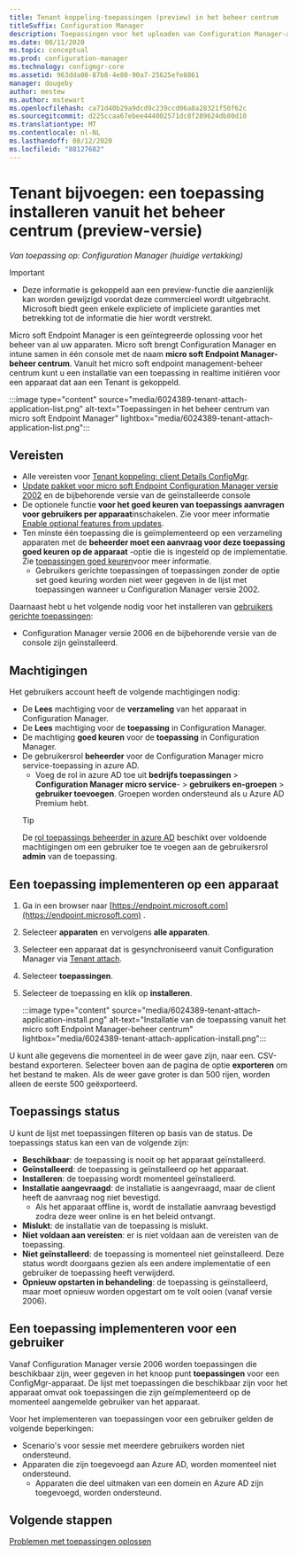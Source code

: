 ```yaml
---
title: Tenant koppeling-toepassingen (preview) in het beheer centrum
titleSuffix: Configuration Manager
description: Toepassingen voor het uploaden van Configuration Manager-apparaten installeren vanuit het beheer centrum.
ms.date: 08/11/2020
ms.topic: conceptual
ms.prod: configuration-manager
ms.technology: configmgr-core
ms.assetid: 963dda08-87b8-4e80-90a7-25625efe8861
manager: dougeby
author: mestew
ms.author: mstewart
ms.openlocfilehash: ca71d40b29a9dcd9c239ccd06a8a28321f50f62c
ms.sourcegitcommit: d225ccaa67ebee444002571dc8f289624db80d10
ms.translationtype: MT
ms.contentlocale: nl-NL
ms.lasthandoff: 08/12/2020
ms.locfileid: "88127682"
---
```

# <a name="tenant-attach-install-an-application-from-the-admin-center-preview"></a><a name="bkmk_apps"></a>Tenant bijvoegen: een toepassing installeren vanuit het beheer centrum (preview-versie)
<!--cm 6024389, in 7220536 pubpreview Aug 10, 2020-->
*Van toepassing op: Configuration Manager (huidige vertakking)*

> [!Important]
> - Deze informatie is gekoppeld aan een preview-functie die aanzienlijk kan worden gewijzigd voordat deze commercieel wordt uitgebracht. Microsoft biedt geen enkele expliciete of impliciete garanties met betrekking tot de informatie die hier wordt verstrekt.

Micro soft Endpoint Manager is een geïntegreerde oplossing voor het beheer van al uw apparaten. Micro soft brengt Configuration Manager en intune samen in één console met de naam **micro soft Endpoint Manager-beheer centrum**. Vanuit het micro soft endpoint management-beheer centrum kunt u een installatie van een toepassing in realtime initiëren voor een apparaat dat aan een Tenant is gekoppeld.

   :::image type="content" source="media/6024389-tenant-attach-application-list.png" alt-text="Toepassingen in het beheer centrum van micro soft Endpoint Manager" lightbox="media/6024389-tenant-attach-application-list.png":::

## <a name="prerequisites"></a>Vereisten

- Alle vereisten voor [Tenant koppeling: client Details ConfigMgr](client-details.md#prerequisites).
- [Update pakket voor micro soft Endpoint Configuration Manager versie 2002](https://support.microsoft.com/help/4560496/) en de bijbehorende versie van de geïnstalleerde console
- De optionele functie **voor het goed keuren van toepassings aanvragen voor gebruikers per apparaat**inschakelen. Zie voor meer informatie [Enable optional features from updates](../core/servers/manage/install-in-console-updates.md#bkmk_options).
- Ten minste één toepassing die is geïmplementeerd op een verzameling apparaten met de **beheerder moet een aanvraag voor deze toepassing goed keuren op de apparaat** -optie die is ingesteld op de implementatie. Zie [toepassingen goed keuren](../apps/deploy-use/app-approval.md#bkmk_opt)voor meer informatie.
   - Gebruikers gerichte toepassingen of toepassingen zonder de optie set goed keuring worden niet weer gegeven in de lijst met toepassingen wanneer u Configuration Manager versie 2002.

Daarnaast hebt u het volgende nodig voor het installeren van [gebruikers gerichte toepassingen](#bkmk_user):<!--7518897-->

- Configuration Manager versie 2006 en de bijbehorende versie van de console zijn geïnstalleerd.


## <a name="permissions"></a>Machtigingen

Het gebruikers account heeft de volgende machtigingen nodig:

- De **Lees** machtiging voor de **verzameling** van het apparaat in Configuration Manager.
- De **Lees** machtiging voor de **toepassing** in Configuration Manager.
- De machtiging **goed keuren** voor de **toepassing** in Configuration Manager.
- De gebruikersrol **beheerder** voor de Configuration Manager micro service-toepassing in azure AD. 
  - Voeg de rol in azure AD toe uit **bedrijfs toepassingen**  >  **Configuration Manager micro service**-  >  **gebruikers en-groepen**  >  **gebruiker toevoegen**. Groepen worden ondersteund als u Azure AD Premium hebt.
   > [!TIP]
   > De [rol toepassings beheerder in azure AD](https://docs.microsoft.com/azure/active-directory/users-groups-roles/directory-assign-admin-roles) beschikt over voldoende machtigingen om een gebruiker toe te voegen aan de gebruikersrol **admin** van de toepassing.

## <a name="deploy-an-application-to-a-device"></a><a name="bkmk_deploy"></a>Een toepassing implementeren op een apparaat

1. Ga in een browser naar [https://endpoint.microsoft.com](https://endpoint.microsoft.com) .
1. Selecteer **apparaten** en vervolgens **alle apparaten**.
1. Selecteer een apparaat dat is gesynchroniseerd vanuit Configuration Manager via [Tenant attach](device-sync-actions.md).
1. Selecteer **toepassingen**.
1. Selecteer de toepassing en klik op **installeren**.

   :::image type="content" source="media/6024389-tenant-attach-application-install.png" alt-text="Installatie van de toepassing vanuit het micro soft Endpoint Manager-beheer centrum" lightbox="media/6024389-tenant-attach-application-install.png":::

U kunt alle gegevens die momenteel in de weer gave zijn, naar een. CSV-bestand exporteren. Selecteer boven aan de pagina de optie **exporteren** om het bestand te maken. Als de weer gave groter is dan 500 rijen, worden alleen de eerste 500 geëxporteerd.

## <a name="application-status"></a>Toepassings status

U kunt de lijst met toepassingen filteren op basis van de status. De toepassings status kan een van de volgende zijn:

- **Beschikbaar**: de toepassing is nooit op het apparaat geïnstalleerd.
- **Geïnstalleerd**: de toepassing is geïnstalleerd op het apparaat.
- **Installeren**: de toepassing wordt momenteel geïnstalleerd.
- **Installatie aangevraagd**: de installatie is aangevraagd, maar de client heeft de aanvraag nog niet bevestigd.
   - Als het apparaat offline is, wordt de installatie aanvraag bevestigd zodra deze weer online is en het beleid ontvangt.  
- **Mislukt**: de installatie van de toepassing is mislukt.
- **Niet voldaan aan vereisten**: er is niet voldaan aan de vereisten van de toepassing.
- **Niet geïnstalleerd**: de toepassing is momenteel niet geïnstalleerd. Deze status wordt doorgaans gezien als een andere implementatie of een gebruiker de toepassing heeft verwijderd.
- **Opnieuw opstarten in behandeling**: de toepassing is geïnstalleerd, maar moet opnieuw worden opgestart om te volt ooien (vanaf versie 2006).

## <a name="deploy-an-application-to-a-user"></a><a name="bkmk_user"></a>Een toepassing implementeren voor een gebruiker
<!--7518897-->
Vanaf Configuration Manager versie 2006 worden toepassingen die beschikbaar zijn, weer gegeven in het knoop punt **toepassingen** voor een ConfigMgr-apparaat. De lijst met toepassingen die beschikbaar zijn voor het apparaat omvat ook toepassingen die zijn geïmplementeerd op de momenteel aangemelde gebruiker van het apparaat.

Voor het implementeren van toepassingen voor een gebruiker gelden de volgende beperkingen:
- Scenario's voor sessie met meerdere gebruikers worden niet ondersteund.
- Apparaten die zijn toegevoegd aan Azure AD, worden momenteel niet ondersteund.
   - Apparaten die deel uitmaken van een domein en Azure AD zijn toegevoegd, worden ondersteund.

## <a name="next-steps"></a>Volgende stappen

[Problemen met toepassingen oplossen](troubleshoot-applications.md)